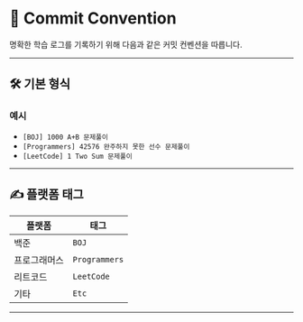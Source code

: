 # 📜 Commit Convention

명확한 학습 로그를 기록하기 위해 다음과 같은 커밋 컨벤션을 따릅니다.

---

## 🛠️ 기본 형식

### 예시

- `[BOJ] 1000 A+B 문제풀이`
- `[Programmers] 42576 완주하지 못한 선수 문제풀이`
- `[LeetCode] 1 Two Sum 문제풀이`

---

## ✍️ 플랫폼 태그

| 플랫폼       | 태그          |
| ------------ | ------------- |
| 백준         | `BOJ`         |
| 프로그래머스 | `Programmers` |
| 리트코드     | `LeetCode`    |
| 기타         | `Etc`         |

---

